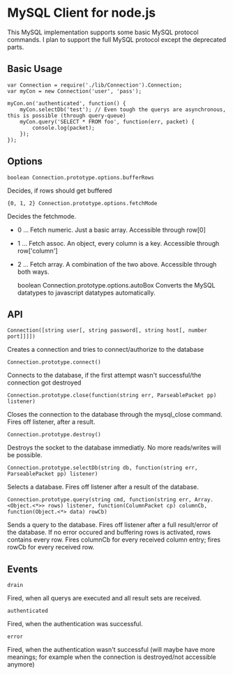 MySQL Client for node.js
===

This MySQL implementation supports some basic MySQL protocol commands. I plan to support the full MySQL protocol except the deprecated parts.

Basic Usage
---
	var Connection = require('./lib/Connection').Connection;
	var myCon = new Connection('user', 'pass');
	
	myCon.on('authenticated', function() {
		myCon.selectDb('test'); // Even tough the querys are asynchronous, this is possible (through query-queue)
		myCon.query('SELECT * FROM foo', function(err, packet) {
			console.log(packet);
		});
	});

Options
---
	boolean Connection.prototype.options.bufferRows
Decides, if rows should get buffered

	{0, 1, 2} Connection.prototype.options.fetchMode
Decides the fetchmode.

* 0 ... Fetch numeric. Just a basic array. Accessible through row[0]
* 1 ... Fetch assoc. An object, every column is a key. Accessible through row['column']
* 2 ... Fetch array. A combination of the two above. Accessible through both ways.

 
	boolean Connection.prototype.options.autoBox
Converts the MySQL datatypes to javascript datatypes automatically.

API
---
	Connection([string user[, string password[, string host[, number port]]]])
Creates a connection and tries to connect/authorize to the database

	Connection.prototype.connect()
Connects to the database, if the first attempt wasn't successful/the connection got destroyed

	Connection.prototype.close(function(string err, ParseablePacket pp) listener)
Closes the connection to the database through the mysql_close command. Fires off listener, after a result.

	Connection.prototype.destroy()
Destroys the socket to the database immediatly. No more reads/writes will be possible.

	Connection.prototype.selectDb(string db, function(string err, ParseablePacket pp) listener)
Selects a database. Fires off listener after a result of the database.

	Connection.prototype.query(string cmd, function(string err, Array.<Object.<*>> rows) listener, function(ColumnPacket cp) columnCb, function(Object.<*> data) rowCb)
Sends a query to the database. Fires off listener after a full result/error of the database. If no error occured and buffering rows is activated, rows contains every row.
Fires columnCb for every received column entry; fires rowCb for every received row.

Events
---
	drain
Fired, when all querys are executed and all result sets are received.

	authenticated
Fired, when the authentication was successful.

	error
Fired, when the authentication wasn't successful (will maybe have more meanings; for example when the connection is destroyed/not accessible anymore)